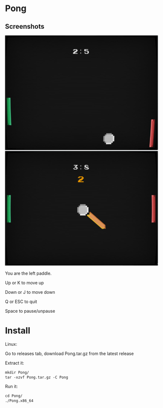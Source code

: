 # Pong

## Screenshots

![Gameplay](./screenshots/gameplay.jpg)
![Kickoff](./screenshots/kickoff.jpg)

You are the left paddle.

Up or K to move up

Down or J to move down

Q or ESC to quit

Space to pause/unpause

# Install

Linux:

Go to releases tab, download Pong.tar.gz from the latest release

Extract it:

```
mkdir Pong/
tar -xzvf Pong.tar.gz -C Pong
```

Run it:

```
cd Pong/
./Pong.x86_64
```
